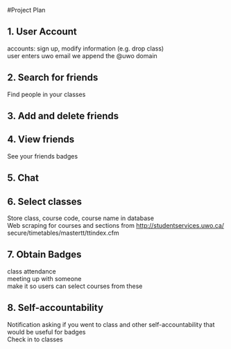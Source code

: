 #Project Plan


## 1. User Account 
accounts: sign up, modify information (e.g. drop class)  
user enters uwo email we append the @uwo domain  

## 2. Search for friends
Find people in your classes  

## 3. Add and delete friends

## 4. View friends
See your friends badges  

## 5. Chat

## 6. Select classes
Store class, course code, course name in database  
Web scraping for courses and sections from http://studentservices.uwo.ca/  secure/timetables/mastertt/ttindex.cfm  

## 7. Obtain Badges
class attendance  
meeting up with someone  
make it so users can select courses from these  

## 8. Self-accountability
Notification asking if you went to class and other self-accountability that would be useful for badges  
Check in to classes  

